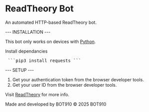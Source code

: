 ReadTheory Bot
===============

An automated HTTP-based ReadTheory bot.

--- INSTALLATION ---

This bot only works on devices with [Python](https://www.python.org/).

Install dependancies
<pre> ```pip3 install requests ``` </pre>

--- SETUP ---
1. Get your authentication token from the browser developer tools.
2. Get your user ID from the browser developer tools.


Visit [ReadTheory](https://www.readtheory.org/) for more info.


Made and developed by BOT910
© 2025 BOT910

